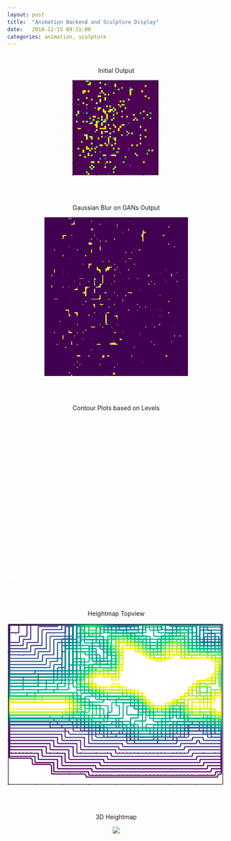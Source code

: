 ```yaml
---
layout: post
title:  "Animation Backend and Sculpture Display"
date:   2018-12-15 09:31:00
categories: animation, sculpture
---
```





<br/>
<p align="center"> 
 Initial Output
</p>
<p align="center"> 
  <img src="/assets/images/initialview.png">
</p>
<br/>

<br/>
<p align="center"> 
 Gaussian Blur on GANs Output
</p>
<p align="center"> 
  <img src="/assets/images/blurring.gif">
</p>
<br/>

<br/>
<p align="center"> 
  Contour Plots based on Levels
</p>
<p align="center"> 
  <img src="/assets/images/morphing.gif">
</p>
<br/>

<br/>
<p align="center"> 
 Heightmap Topview
</p>
<p align="center"> 
  <img src="/assets/images/topview.png">
</p>
<br/>

<br/>
<p align="center"> 
 3D Heightmap
</p>
<p align="center"> 
  <img src="/assets/images/3dmap.gif">
</p>
<br/>


